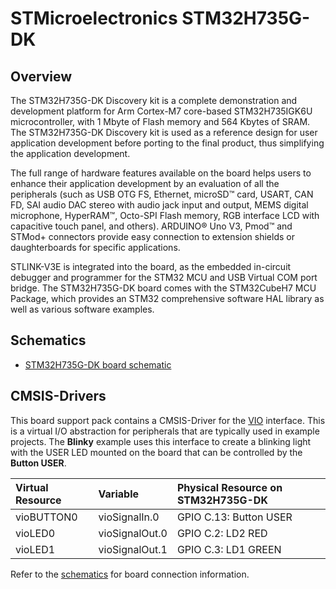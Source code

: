 # STMicroelectronics STM32H735G-DK

## Overview

The STM32H735G-DK Discovery kit is a complete demonstration and development platform for Arm Cortex-M7 core-based STM32H735IGK6U microcontroller, with 1 Mbyte of Flash memory and 564 Kbytes of SRAM. The STM32H735G-DK Discovery kit is used as a reference design for user application development before porting to the final product, thus simplifying the application development.

The full range of hardware features available on the board helps users to enhance their application development by an evaluation of all the peripherals (such as USB OTG FS, Ethernet, microSD™ card, USART, CAN FD, SAI audio DAC stereo with audio jack input and output, MEMS digital microphone, HyperRAM™, Octo-SPI Flash memory, RGB interface LCD with capacitive touch panel, and others). ARDUINO® Uno V3, Pmod™ and STMod+ connectors provide easy connection to extension shields or daughterboards for specific applications.

STLINK-V3E is integrated into the board, as the embedded in-circuit debugger and programmer for the STM32 MCU and USB Virtual COM port bridge.
The STM32H735G-DK board comes with the STM32CubeH7 MCU Package, which provides an STM32 comprehensive software HAL library as well as various software examples.

## Schematics

- [STM32H735G-DK board schematic](https://www.st.com/resource/en/schematic_pack/mb1520-h735i-b02_schematic.pdf)

## CMSIS-Drivers

This board support pack contains a CMSIS-Driver for the [VIO](https://arm-software.github.io/CMSIS_5/develop/Driver/html/group__vio__interface__gr.html) interface. This is a virtual I/O abstraction for peripherals that are typically used in example projects. The **Blinky** example uses this interface to create a blinking light with the USER LED mounted on the board that can be controlled by the **Button USER**.

Virtual Resource  | Variable       | Physical Resource on STM32H735G-DK             |
:-----------------|:---------------|:-----------------------------------------------|
vioBUTTON0        | vioSignalIn.0  | GPIO C.13: Button USER                         |
vioLED0           | vioSignalOut.0 | GPIO C.2:  LD2 RED                             |
vioLED1           | vioSignalOut.1 | GPIO C.3:  LD1 GREEN                           |

Refer to the [schematics](#schematics) for board connection information.

